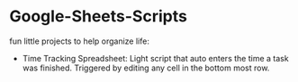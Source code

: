 # Google-Sheets-Scripts
fun little projects to help organize life:

- Time Tracking Spreadsheet:
Light script that auto enters the time a task was finished.
Triggered by editing any cell in the bottom most row.
